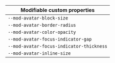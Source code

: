 | Modifiable custom properties             |
| ---------------------------------------- |
| `--mod-avatar-block-size`                |
| `--mod-avatar-border-radius`             |
| `--mod-avatar-color-opacity`             |
| `--mod-avatar-focus-indicator-gap`       |
| `--mod-avatar-focus-indicator-thickness` |
| `--mod-avatar-inline-size`               |
